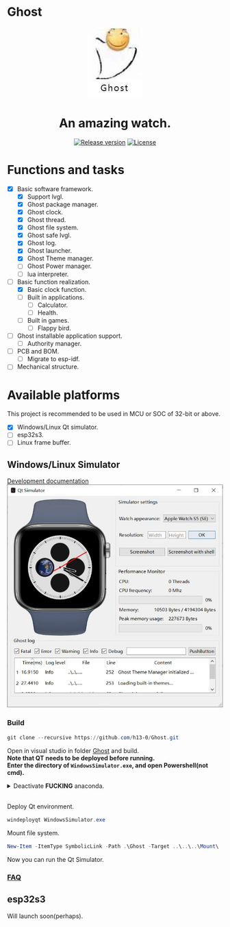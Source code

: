 # Ghost
<div align = "center">
  <img src = "Images/Logo.jpg">
  <h1 align = "center">An amazing watch.</h1>
</div>

<p align="center">
  <a href="https://github.com/h13-0/Ghost/releases"><img src="https://img.shields.io/github/release/h13-0/Ghost" alt="Release version"></a>
  <a href="https://github.com/h13-0/Ghost/blob/master/LICENSE"><img src="https://img.shields.io/github/license/h13-0/Ghost" alt="License"></a>
</p>  

<!-- 人来来去去，离开了一个又一个，这个表还只是个Demo. -->  

# Functions and tasks
- [x] Basic software framework.
  - [X] Support lvgl.
  - [X] Ghost package manager.
  - [X] Ghost clock.
  - [X] Ghost thread.
  - [X] Ghost file system.
  - [X] Ghost safe lvgl.
  - [X] Ghost log.
  - [x] Ghost launcher.
  - [x] Ghost Theme manager.
  - [ ] Ghost Power manager.
  - [ ] lua interpreter.
- [ ] Basic function realization.
  - [X] Basic clock function.
  - [ ] Built in applications.
    - [ ] Calculator.
    - [ ] Health.
  - [ ] Built in games.
    - [ ] Flappy bird.
- [ ] Ghost installable application support.
  - [ ] Authority manager.
- [ ] PCB and BOM.
  - [ ] Migrate to esp-idf.
- [ ] Mechanical structure.

# Available platforms
This project is recommended to be used in MCU or SOC of 32-bit or above.  
- [x] Windows/Linux Qt simulator.
- [ ] esp32s3.
- [ ] Linux frame buffer.

## Windows/Linux Simulator  
[Development documentation](./Ghost/Platforms/QtSimulator/Readme.md)  
![WindowsSimulator.jpg](./Images/QtSimulator.jpg)  
### Build
```Powershell
git clone --recursive https://github.com/h13-0/Ghost.git
```
Open in visual studio in folder [Ghost](./Ghost/) and build.  
**Note that QT needs to be deployed before running.**  
**Enter the directory of `WindowsSimulator.exe`, and open Powershell(not cmd).**  

<details>  
<summary>Deactivate <b>FUCKING</b> anaconda.</summary><br>  

```Powershell  
conda deactivate
```  
</details><br>  

Deploy Qt environment.  
```Powershell  
windeployqt WindowsSimulator.exe
```    
Mount file system.  
```Powershell  
New-Item -ItemType SymbolicLink -Path .\Ghost -Target ..\..\..\Mount\
```  
Now you can run the Qt Simulator.

### [FAQ](https://github.com/h13-0/Ghost/tree/master/Ghost/Platforms/QtSimulator#FAQ)  

## esp32s3
Will launch soon(perhaps).  
